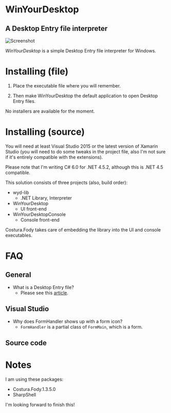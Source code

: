 # WinYourDesktop
## A Desktop Entry file interpreter

![Screenshot](http://didi.wcantin.ca/p/wyd1.png)

_WinYourDesktop_ is a simple Desktop Entry file interpreter for Windows.

# Installing (file)

1. Place the executable file where you will remember.

2. Then make WinYourDesktop the default application to open Desktop Entry files.

No installers are available for the moment.

# Installing (source)

You will need at least Visual Studio 2015 or the latest version of Xamarin Studio (you will need to do some tweaks in the project file, also I'm not sure if it's entirely compatible with the extensions).

Please note that I'm writing C# 6.0 for .NET 4.5.2, although this is .NET 4.5 compatible.

This solution consists of three projects (also, build order):

- wyd-lib
  - .NET Library, Interpreter
- WinYourDesktop
  - UI front-end
- WinYourDesktopConsole
  - Console front-end

Costura.Fody takes care of embedding the library into the UI and console executables.

# FAQ

## General

- What is a Desktop Entry file?
  - Please see this [article](http://www.linuxtopia.org/online_books/linux_desktop_guides/gnome_2.14_admin_guide/menustructure-desktopentry.html).
  
## Visual Studio

- Why does FormHandler shows up with a form icon?
  - `FormHandler` is a partial class of `FormMain`, which is a form.
  
## Source code

# Notes

I am using these packages:
- Costura.Fody.1.3.5.0
- SharpShell

I'm looking forward to finish this!